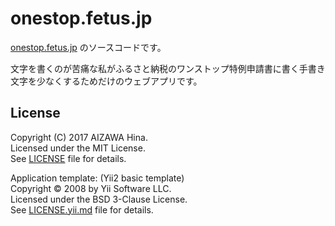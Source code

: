 onestop.fetus.jp
================

[onestop.fetus.jp](https://onestop.fetus.jp/) のソースコードです。

文字を書くのが苦痛な私がふるさと納税のワンストップ特例申請書に書く手書き文字を少なくするためだけのウェブアプリです。

License
-------

Copyright (C) 2017 AIZAWA Hina.<br>
Licensed under the MIT License.<br>
See [LICENSE](LICENSE) file for details.


Application template: (Yii2 basic template)<br>
Copyright © 2008 by Yii Software LLC.<br>
Licensed under the BSD 3-Clause License.<br>
See [LICENSE.yii.md](LICENSE.yii.md) file for details.
